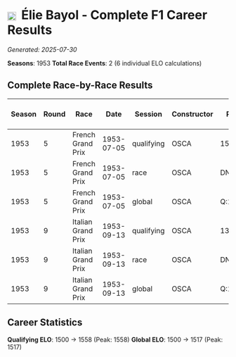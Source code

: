 # <img src="https://upload.wikimedia.org/wikipedia/commons/c/c3/Flag_of_France.svg" alt="France" width="20" height="auto" style="vertical-align: middle; margin-right: 5px;" onerror="this.outerHTML='🇫🇷'; this.style.marginRight='5px';"/> Élie Bayol - Complete F1 Career Results

*Generated: 2025-07-30*

**Seasons**: 1953
**Total Race Events**: 2 (6 individual ELO calculations)

## Complete Race-by-Race Results

| Season | Round | Race | Date | Session | Constructor | Position | Starting ELO | ELO Change | Final ELO | Teammate | Teammate Position | Teammate Starting ELO | Teammate ELO Change | Teammate Final ELO |
|--------|-------|------|------|---------|-------------|----------|--------------|------------|-----------|----------|-------------------|----------------------|---------------------|-------------------|
| 1953 | 5 | French Grand Prix | 1953-07-05 | qualifying | OSCA | 15 | 1500 | +32 | 1532 | <img src="https://upload.wikimedia.org/wikipedia/commons/e/ea/Flag_of_Monaco.svg" alt="Monaco" width="20" height="auto" style="vertical-align: middle; margin-right: 5px;" onerror="this.outerHTML='🇲🇨'; this.style.marginRight='5px';"/> Louis Chiron | 25 | N/A | N/A | N/A |
| 1953 | 5 | French Grand Prix | 1953-07-05 | race | OSCA | DNF | 1500 | N/A | 1500 | <img src="https://upload.wikimedia.org/wikipedia/commons/e/ea/Flag_of_Monaco.svg" alt="Monaco" width="20" height="auto" style="vertical-align: middle; margin-right: 5px;" onerror="this.outerHTML='🇲🇨'; this.style.marginRight='5px';"/> Louis Chiron | DNF | N/A | N/A | N/A |
| 1953 | 5 | French Grand Prix | 1953-07-05 | global | OSCA | Q:15/R:DNF | 1500 | +10 | 1510 | <img src="https://upload.wikimedia.org/wikipedia/commons/e/ea/Flag_of_Monaco.svg" alt="Monaco" width="20" height="auto" style="vertical-align: middle; margin-right: 5px;" onerror="this.outerHTML='🇲🇨'; this.style.marginRight='5px';"/> Louis Chiron | Q:25/R:DNF | N/A | N/A | N/A |
| 1953 | 9 | Italian Grand Prix | 1953-09-13 | qualifying | OSCA | 13 | 1532 | +26 | 1558 | <img src="https://upload.wikimedia.org/wikipedia/commons/e/ea/Flag_of_Monaco.svg" alt="Monaco" width="20" height="auto" style="vertical-align: middle; margin-right: 5px;" onerror="this.outerHTML='🇲🇨'; this.style.marginRight='5px';"/> Louis Chiron | 25 | N/A | N/A | N/A |
| 1953 | 9 | Italian Grand Prix | 1953-09-13 | race | OSCA | DNF | 1500 | N/A | 1500 | <img src="https://upload.wikimedia.org/wikipedia/commons/e/ea/Flag_of_Monaco.svg" alt="Monaco" width="20" height="auto" style="vertical-align: middle; margin-right: 5px;" onerror="this.outerHTML='🇲🇨'; this.style.marginRight='5px';"/> Louis Chiron | DNF | N/A | N/A | N/A |
| 1953 | 9 | Italian Grand Prix | 1953-09-13 | global | OSCA | Q:13/R:DNF | 1510 | +8 | 1517 | <img src="https://upload.wikimedia.org/wikipedia/commons/e/ea/Flag_of_Monaco.svg" alt="Monaco" width="20" height="auto" style="vertical-align: middle; margin-right: 5px;" onerror="this.outerHTML='🇲🇨'; this.style.marginRight='5px';"/> Louis Chiron | Q:25/R:DNF | N/A | N/A | N/A |

## Career Statistics

**Qualifying ELO**: 1500 → 1558 (Peak: 1558)
**Global ELO**: 1500 → 1517 (Peak: 1517)
